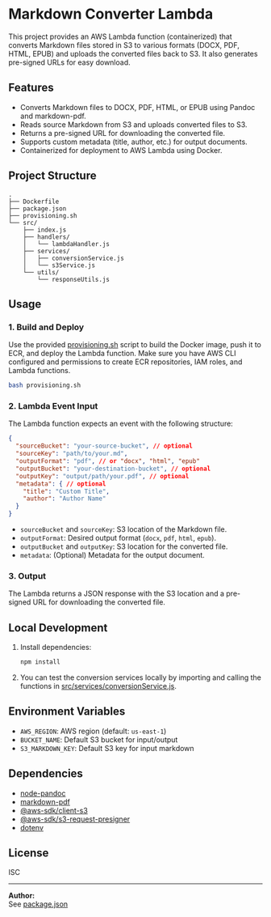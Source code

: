 # Markdown Converter Lambda

This project provides an AWS Lambda function (containerized) that converts Markdown files stored in S3 to various formats (DOCX, PDF, HTML, EPUB) and uploads the converted files back to S3. It also generates pre-signed URLs for easy download.

## Features

- Converts Markdown files to DOCX, PDF, HTML, or EPUB using Pandoc and markdown-pdf.
- Reads source Markdown from S3 and uploads converted files to S3.
- Returns a pre-signed URL for downloading the converted file.
- Supports custom metadata (title, author, etc.) for output documents.
- Containerized for deployment to AWS Lambda using Docker.

## Project Structure

```
.
├── Dockerfile
├── package.json
├── provisioning.sh
└── src/
    ├── index.js
    ├── handlers/
    │   └── lambdaHandler.js
    ├── services/
    │   ├── conversionService.js
    │   └── s3Service.js
    └── utils/
        └── responseUtils.js
```

## Usage

### 1. Build and Deploy

Use the provided [provisioning.sh](provisioning.sh) script to build the Docker image, push it to ECR, and deploy the Lambda function. Make sure you have AWS CLI configured and permissions to create ECR repositories, IAM roles, and Lambda functions.

```sh
bash provisioning.sh
```

### 2. Lambda Event Input

The Lambda function expects an event with the following structure:

```json
{
  "sourceBucket": "your-source-bucket", // optional
  "sourceKey": "path/to/your.md",
  "outputFormat": "pdf", // or "docx", "html", "epub"
  "outputBucket": "your-destination-bucket", // optional
  "outputKey": "output/path/your.pdf", // optional
  "metadata": { // optional
    "title": "Custom Title",
    "author": "Author Name"
  }
}
```

- `sourceBucket` and `sourceKey`: S3 location of the Markdown file.
- `outputFormat`: Desired output format (`docx`, `pdf`, `html`, `epub`).
- `outputBucket` and `outputKey`: S3 location for the converted file.
- `metadata`: (Optional) Metadata for the output document.

### 3. Output

The Lambda returns a JSON response with the S3 location and a pre-signed URL for downloading the converted file.

## Local Development

1. Install dependencies:

   ```sh
   npm install
   ```

2. You can test the conversion services locally by importing and calling the functions in [src/services/conversionService.js](src/services/conversionService.js).

## Environment Variables

- `AWS_REGION`: AWS region (default: `us-east-1`)
- `BUCKET_NAME`: Default S3 bucket for input/output
- `S3_MARKDOWN_KEY`: Default S3 key for input markdown

## Dependencies

- [node-pandoc](https://www.npmjs.com/package/node-pandoc)
- [markdown-pdf](https://www.npmjs.com/package/markdown-pdf)
- [@aws-sdk/client-s3](https://www.npmjs.com/package/@aws-sdk/client-s3)
- [@aws-sdk/s3-request-presigner](https://www.npmjs.com/package/@aws-sdk/s3-request-presigner)
- [dotenv](https://www.npmjs.com/package/dotenv)

## License

ISC

---

**Author:**  
See [package.json](package.json)